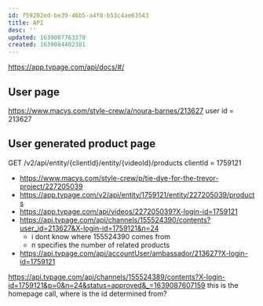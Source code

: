 ```yaml
---
id: f59202ed-be39-46b5-a4f8-b53c4ae63543
title: API
desc: ''
updated: 1639087763370
created: 1639084402381
---
```


https://app.tvpage.com/api/docs/#/


## User page

https://www.macys.com/style-crew/a/noura-barnes/213627
user id = 213627

## User generated product page 
GET /v2/api/entity/{clientId}/entity/{videoId}/products
clientId = 1759121 

- https://www.macys.com/style-crew/p/tie-dye-for-the-trevor-project/227205039
- https://app.tvpage.com/v2/api/entity/1759121/entity/227205039/products
- https://app.tvpage.com/api/videos/227205039?X-login-id=1759121 
- https://api.tvpage.com/api/channels/155524390/contents?user_id=213627&X-login-id=1759121&n=24 
	- i dont know where 155524390 comes from
	- n specifies the number of related products
- https://api.tvpage.com/api/accountUser/ambassador/213627?X-login-id=1759121

https://api.tvpage.com/api/channels/155524389/contents?X-login-id=1759121&p=0&n=24&status=approved&_=1639087607159 this is the homepage call, where is the id determined from?